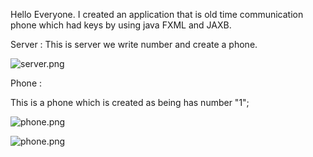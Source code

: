 
Hello Everyone. I created an application that is old time communication phone which had keys by using java FXML and JAXB. 

Server : 
This is server we write number and create a phone.

![server.png](https://github.com/AhmetEminSaglik/PhoneProject_2/blob/master/Images%20from%20Application/server.png) 

Phone :

This is a phone which is created  as  being has number  "1";

![phone.png](https://github.com/AhmetEminSaglik/PhoneProject_2/blob/master/Images%20from%20Application/phone.png) 


![phone.png](https://github.com/AhmetEminSaglik/PhoneProject_2/blob/master/Images%20from%20Application/phone.png) 





